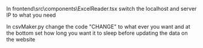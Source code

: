 In frontend\src\components\ExcelReader.tsx switch the localhost and server IP to what you need

In csvMaker.py change the code "CHANGE" to what ever you want and at the bottom set how long you want it to sleep before updating the data on the website